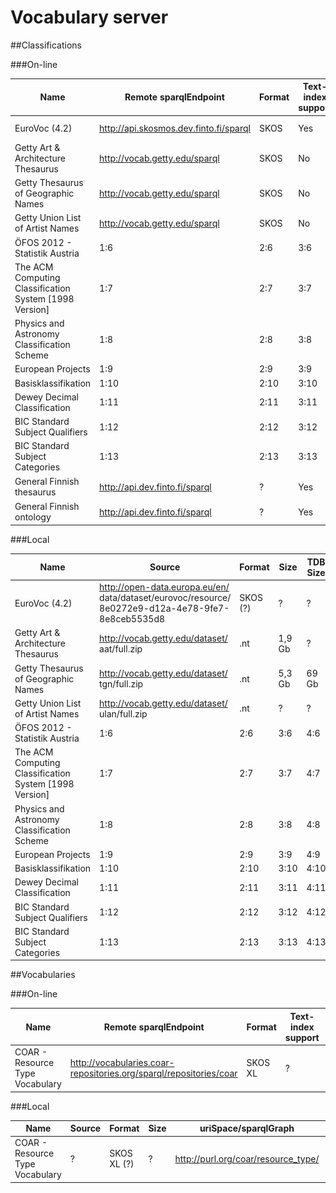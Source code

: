 # Vocabulary server


##Classifications

###On-line


| **Name** | **Remote sparqlEndpoint** | **Format** | **Text-index support** | **uriSpace/sparqlGraph** |  **Works** |
| -- | -- | -- | -- | -- | -- |
| EuroVoc (4.2) | http://api.skosmos.dev.finto.fi/sparql | SKOS | Yes | http://eurovoc.europa.eu/ | ![](tick.png) |
| Getty Art & Architecture Thesaurus | http://vocab.getty.edu/sparql | SKOS | No | http://vocab.getty.edu/aat/ |![](delete.png) | 
| Getty Thesaurus of Geographic Names |  http://vocab.getty.edu/sparql | SKOS | No | http://vocab.getty.edu/tgn/ |  ![](delete.png)| 
| Getty Union List of Artist Names |  http://vocab.getty.edu/sparql | SKOS | No | http://vocab.getty.edu/ulan/ | ![](delete.png) | 
| ÖFOS 2012 - Statistik Austria | 1:6 | 2:6 | 3:6 | 4:6 | 5:6 | 
| The ACM Computing Classification System [1998 Version]| 1:7 | 2:7 | 3:7 | 4:7 | 5:7 | 
|Physics and Astronomy Classification Scheme| 1:8 | 2:8 | 3:8 | 4:8 | 5:8 | 
| European Projects | 1:9 | 2:9 | 3:9 | 4:9 | 5:9 | 
| Basisklassifikation | 1:10 | 2:10 | 3:10 | 4:10 | 5:10 | 
| Dewey Decimal Classification | 1:11 | 2:11 | 3:11 | 4:11 | 5:11 | 
| BIC Standard Subject Qualifiers | 1:12 | 2:12 | 3:12 | 4:12 | 5:12 | 
| BIC Standard Subject Categories | 1:13 | 2:13 | 3:13 | 4:13 | 5:13 | 
| General Finnish thesaurus | http://api.dev.finto.fi/sparql | ? | Yes | http://www.yso.fi/onto/ysa/ |![](tick.png) |
| General Finnish ontology | http://api.dev.finto.fi/sparql | ? | Yes | http://www.yso.fi/onto/yso/ |![](tick.png) |

###Local


| **Name** | **Source** |**Format** | **Size** |**TDB Size** | **uriSpace/sparqlGraph** |  **Works** |
| -- | -- | -- | -- | -- | -- | -- |
| EuroVoc (4.2) | http://open-data.europa.eu/en/ data/dataset/eurovoc/resource/ 8e0272e9-d12a-4e78-9fe7-8e8ceb5535d8 | SKOS (?) | ? | ? | http://eurovoc.europa.eu/ | ? | 
| Getty Art & Architecture Thesaurus |http://vocab.getty.edu/dataset/ aat/full.zip | .nt | 1,9 Gb | ? | http://vocab.getty.edu/aat/ |![](tick.png)| 
| Getty Thesaurus of Geographic Names | http://vocab.getty.edu/dataset/ tgn/full.zip | .nt | 5,3 Gb | 69 Gb | http://vocab.getty.edu/tgn/ | ![](tick.png) | 
| Getty Union List of Artist Names | http://vocab.getty.edu/dataset/ ulan/full.zip | .nt | ? | ? | http://vocab.getty.edu/ulan/ | ? | 
| ÖFOS 2012 - Statistik Austria | 1:6 | 2:6 | 3:6 | 4:6 | 5:6 | 6:6 |
| The ACM Computing Classification System [1998 Version]| 1:7 | 2:7 | 3:7 | 4:7 | 5:7 | 6:7 |
|Physics and Astronomy Classification Scheme| 1:8 | 2:8 | 3:8 | 4:8 | 5:8 | 6:8 |
| European Projects | 1:9 | 2:9 | 3:9 | 4:9 | 5:9 | 6:9 |
| Basisklassifikation | 1:10 | 2:10 | 3:10 | 4:10 | 5:10 | 6:10 | 
| Dewey Decimal Classification | 1:11 | 2:11 | 3:11 | 4:11 | 5:11 | 6:11 | 
| BIC Standard Subject Qualifiers | 1:12 | 2:12 | 3:12 | 4:12 | 5:12 | 6:12 |
| BIC Standard Subject Categories | 1:13 | 2:13 | 3:13 | 4:13 | 5:13 | 6:13 |

##Vocabularies

###On-line


| **Name** | **Remote sparqlEndpoint** | **Format** | **Text-index support** | **uriSpace/sparqlGraph** |  **Works** |
| -- | -- | -- | -- | -- | -- |
| COAR - Resource Type Vocabulary | http://vocabularies.coar-repositories.org/sparql/repositories/coar | SKOS XL | ? | http://purl.org/coar/resource_type/ | No |

###Local


| **Name** | **Source** |**Format** | **Size** | **uriSpace/sparqlGraph** |  **Works** |
| -- | -- | -- | -- | -- | -- |
| COAR - Resource Type Vocabulary | ? | SKOS XL (?) | ? | http://purl.org/coar/resource_type/ | ? |
